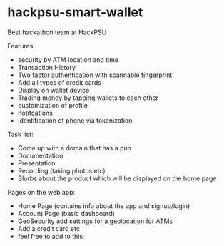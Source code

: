 # hackpsu-smart-wallet
Best hackathon team at HackPSU

Features:
* security by ATM location and time
* Transaction History
* Two factor authentication with scannable fingerprint
* Add all types of credit cards
* Display on wallet device
* Trading money by tapping wallets to each other
* customization of profile
* notifcations
* identification of phone via tokenization

Task list:
* Come up with a domain that has a pun
* Documentation
* Presentation
* Recording (taking photos etc)
* Blurbs about the product which will be displayed on the home page

Pages on the web app:
* Home Page (contains info about the app and signup/login)
* Account Page (basic dashboard)
* GeoSecurity add settings for a geolocation for ATMs
* Add a credit card etc
* feel free to add to this
